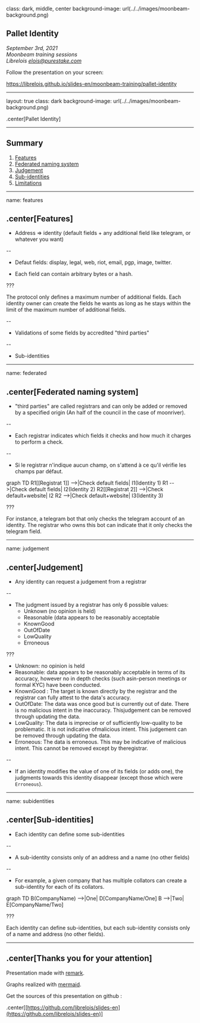 class: dark, middle, center
background-image: url(../../images/moonbeam-background.png)

## Pallet Identity

_September 3rd, 2021_  
_Moonbeam training sessions_  
_Librelois <elois@purestake.com>_

Follow the presentation on your screen:

https://librelois.github.io/slides-en/moonbeam-training/pallet-identity

---

layout: true
class: dark
background-image: url(../../images/moonbeam-background.png)

.center[Pallet Identity]

---

## Summary

1. [Features](#features)
1. [Federated naming system](#federated)
1. [Judgement](#judgement)
1. [Sub-identities](#subidentities)
1. [Limitations](#limitations)


---

name: features

## .center[Features]

* Address => identity (default fields + any additional field like telegram, or whatever you want)

--

  * Defaut fields: display, legal, web, riot, email, pgp, image, twitter.

* Each field can contain arbitrary bytes or a hash.

???

The protocol only defines a maximum number of additional fields. Each identity owner can create the fields he wants as long as he stays within the limit of the maximum number of additional fields.

--

* Validations of some fields by accredited "third parties"

--

* Sub-identities

---

name: federated

## .center[Federated naming system]

* "third parties" are called registrars and can only be added or removed by a specified origin (An half of the council in the case of moonriver).

--
* Each registrar indicates which fields it checks and how much it charges to perform a check.

--
* Si le registrar n'indique aucun champ, on s'attend à ce qu'il vérifie les champs par défaut.

<div class="center">
  <div class="mermaid">
    graph TD
    R1[[Registrat 1]] -->|Check default fields| I1(Identity 1)
    R1 -->|Check default fields| I2(Identity 2)
    R2[[Registrat 2]] -->|Check default+website| I2
    R2 -->|Check default+website| I3(Identity 3)
  </div>
</div>


???

For instance, a telegram bot that only checks the telegram account of an identity. The registrar who owns this bot can indicate that it only checks the telegram field.

---

name: judgement

## .center[Judgement]

* Any identity can request a judgement from a registrar

--

* The judgment issued by a registrar has only 6 possible values: 
  * Unknown (no opinion is held)
  * Reasonable (data appears to be reasonably acceptable
  * KnownGood 
  * OutOfDate
  * LowQuality
  * Erroneous

???

* Unknown: no opinion is held
* Reasonable: data appears to be reasonably acceptable in terms of its accuracy, however no in depth checks (such asin-person meetings or formal KYC) have been conducted.
* KnownGood : The target is known directly by the registrar and the registrar can fully attest to the data's accuracy.
* OutOfDate: The data was once good but is currently out of date. There is no malicious intent in the inaccuracy. Thisjudgement can be removed through updating the data.
* LowQuality: The data is imprecise or of sufficiently low-quality to be problematic. It is not indicative ofmalicious intent. This judgement can be removed through updating the data.
* Erroneous: The data is erroneous. This may be indicative of malicious intent. This cannot be removed except by theregistrar.

--

* If an identity modifies the value of one of its fields (or adds one), the judgments towards this identity disappear (except those which were `Erroneous`).

---

name: subidentities

## .center[Sub-identities]

* Each identity can define some sub-identities

--

* A sub-identity consists only of an address and a name (no other fields)

--

* For example, a given company that has multiple collators can create a sub-identity for each of its collators.

<div class="center">
  <div class="mermaid">
    graph TD
    B(CompanyName) -->|One| D[CompanyName/One]
    B -->|Two| E[CompanyName/Two]
  </div>
</div>

???

Each identity can define sub-identities, but each sub-identity consists only of a name and address (no other fields).

---

## .center[Thanks you for your attention]

Presentation made with [remark](https://github.com/gnab/remark).  

Graphs realized with [mermaid](https://github.com/knsv/mermaid).

Get the sources of this presentation on github :

.center[[https://github.com/librelois/slides-en](https://github.com/librelois/slides-en)]
